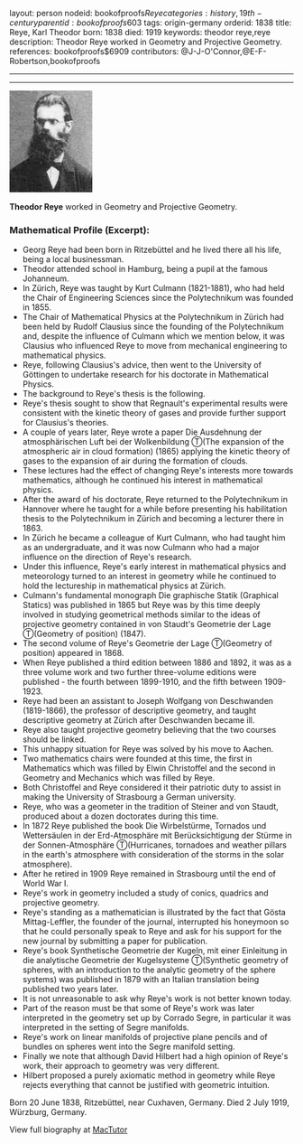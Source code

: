 layout: person
nodeid: bookofproofs$Reye
categories: history,19th-century
parentid: bookofproofs$603
tags: origin-germany
orderid: 1838
title: Reye, Karl Theodor
born: 1838
died: 1919
keywords: theodor reye,reye
description: Theodor Reye worked in Geometry and Projective Geometry.
references: bookofproofs$6909
contributors: @J-J-O'Connor,@E-F-Robertson,bookofproofs

---



---

![Reye.jpg](https://github.com/bookofproofs/bookofproofs.github.io/blob/main/_sources/_assets/images/portraits/Reye.jpg?raw=true)

**Theodor Reye** worked in Geometry and Projective Geometry.

### Mathematical Profile (Excerpt):
* Georg Reye had been born in Ritzebüttel and he lived there all his life, being a local businessman.
* Theodor attended school in Hamburg, being a pupil at the famous Johanneum.
* In Zürich, Reye was taught by Kurt Culmann (1821-1881), who had held the Chair of Engineering Sciences since the Polytechnikum was founded in 1855.
* The Chair of Mathematical Physics at the Polytechnikum in Zürich had been held by Rudolf Clausius since the founding of the Polytechnikum and, despite the influence of Culmann which we mention below, it was Clausius who influenced Reye to move from mechanical engineering to mathematical physics.
* Reye, following Clausius's advice, then went to the University of Göttingen to undertake research for his doctorate in Mathematical Physics.
* The background to Reye's thesis is the following.
* Reye's thesis sought to show that Regnault's experimental results were consistent with the kinetic theory of gases and provide further support for Clausius's theories.
* A couple of years later, Reye wrote a paper Die Ausdehnung der atmosphärischen Luft bei der Wolkenbildung Ⓣ(The expansion of the atmospheric air in cloud formation) (1865) applying the kinetic theory of gases to the expansion of air during the formation of clouds.
* These lectures had the effect of changing Reye's interests more towards mathematics, although he continued his interest in mathematical physics.
* After the award of his doctorate, Reye returned to the Polytechnikum in Hannover where he taught for a while before presenting his habilitation thesis to the Polytechnikum in Zürich and becoming a lecturer there in 1863.
* In Zürich he became a colleague of Kurt Culmann, who had taught him as an undergraduate, and it was now Culmann who had a major influence on the direction of Reye's research.
* Under this influence, Reye's early interest in mathematical physics and meteorology turned to an interest in geometry while he continued to hold the lectureship in mathematical physics at Zürich.
* Culmann's fundamental monograph Die graphische Statik (Graphical Statics) was published in 1865 but Reye was by this time deeply involved in studying geometrical methods similar to the ideas of projective geometry contained in von Staudt's Geometrie der Lage Ⓣ(Geometry of position) (1847).
* The second volume of Reye's Geometrie der Lage Ⓣ(Geometry of position) appeared in 1868.
* When Reye published a third edition between 1886 and 1892, it was as a three volume work and two further three-volume editions were published - the fourth between 1899-1910, and the fifth between 1909-1923.
* Reye had been an assistant to Joseph Wolfgang von Deschwanden (1819-1866), the professor of descriptive geometry, and taught descriptive geometry at Zürich after Deschwanden became ill.
* Reye also taught projective geometry believing that the two courses should be linked.
* This unhappy situation for Reye was solved by his move to Aachen.
* Two mathematics chairs were founded at this time, the first in Mathematics which was filled by Elwin Christoffel and the second in Geometry and Mechanics which was filled by Reye.
* Both Christoffel and Reye considered it their patriotic duty to assist in making the University of Strasbourg a German university.
* Reye, who was a geometer in the tradition of Steiner and von Staudt, produced about a dozen doctorates during this time.
* In 1872 Reye published the book Die Wirbelstürme, Tornados und Wettersäulen in der Erd-Atmosphäre mit Berücksichtigung der Stürme in der Sonnen-Atmosphäre Ⓣ(Hurricanes, tornadoes and weather pillars in the earth's atmosphere with consideration of the storms in the solar atmosphere).
* After he retired in 1909 Reye remained in Strasbourg until the end of World War I.
* Reye's work in geometry included a study of conics, quadrics and projective geometry.
* Reye's standing as a mathematician is illustrated by the fact that Gösta Mittag-Leffler, the founder of the journal, interrupted his honeymoon so that he could personally speak to Reye and ask for his support for the new journal by submitting a paper for publication.
* Reye's book Synthetische Geometrie der Kugeln, mit einer Einleitung in die analytische Geometrie der Kugelsysteme Ⓣ(Synthetic geometry of spheres, with an introduction to the analytic geometry of the sphere systems) was published in 1879 with an Italian translation being published two years later.
* It is not unreasonable to ask why Reye's work is not better known today.
* Part of the reason must be that some of Reye's work was later interpreted in the geometry set up by Corrado Segre, in particular it was interpreted in the setting of Segre manifolds.
* Reye's work on linear manifolds of projective plane pencils and of bundles on spheres went into the Segre manifold setting.
* Finally we note that although David Hilbert had a high opinion of Reye's work, their approach to geometry was very different.
* Hilbert proposed a purely axiomatic method in geometry while Reye rejects everything that cannot be justified with geometric intuition.

Born 20 June 1838, Ritzebüttel, near Cuxhaven, Germany. Died 2 July 1919, Würzburg, Germany.

View full biography at [MacTutor](https://mathshistory.st-andrews.ac.uk/Biographies/Reye/)
